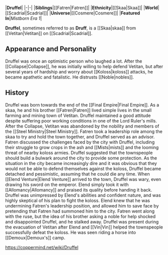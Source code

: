 |**Druffel**|
|-|-|
|**Siblings**|[[Fatren\|Fatren]]|
|**Ethnicity**|[[Skaa\|Skaa]]|
|**World**|[[Scadrial\|Scadrial]]|
|**Universe**|[[Cosmere\|Cosmere]]|
|**Featured In**|*Mistborn Era 1*|

**Druffel**, sometimes referred to as **Druff**, is a [[Skaa\|skaa]] from [[Vetitan\|Vetitan]] on [[Scadrial\|Scadrial]].

## Appearance and Personality
Druffel was once an optimistic person who laughed a lot. After the [[Collapse\|Collapse]], he was initially willing to help defend Vetitan, but after several years of hardship and worry about [[Koloss\|koloss]] attacks, he became apathetic and fatalistic. He distrusts [[Noble\|nobles]].

## History
Druffel was born towards the end of the [[Final Empire\|Final Empire]]. As a skaa, he and his brother [[Fatren\|Fatren]] lived simple lives in the small farming and mining town of Vetitan. Druffel maintained a good attitude despite suffering poor working conditions in one of the Lord Ruler's mills.
After the Collapse, Vetitan was abandoned by the nobility and members of the [[Steel Ministry\|Steel Ministry]]. Fatren took a leadership role among the skaa to try and hold the town together, and Druffel served as an advisor. Fatren discussed the challenges faced by the city with Druffel, including their struggle to grow crops in the ash and [[Mists\|mists]] and the looming threat of nearby koloss armies. Druffel suggested that the townspeople should build a bulwark around the city to provide some protection.
As the situation in the city became increasingly dire and it was obvious that they would not be able to defend themselves against the koloss, Druffel became detached and pessimistic, assuming that he could die any time. When [[Elend Venture\|Elend Venture]] arrived to the town, Druffel was wary, even drawing his sword on the emperor. Elend simply took it with [[Allomancy\|Allomancy]] and praised its quality before handing it back. Druffel was unimpressed by Elend's abilities and confident nature, and was highly skeptical of his plan to fight the koloss.
Elend knew that he was undermining Fatren's leadership position, and allowed him to save face by pretending that Fatren had summoned him to the city. Fatren went along with the ruse, but the idea of his brother asking a noble for help shocked and disappointed Druffel, and he stalked away.
Druffel was present during the evacuation of Vetitan after Elend and [[Vin\|Vin]] helped the townspeople successfully defeat the koloss. He was seen riding a horse into [[Demoux\|Demoux's]] camp.



https://coppermind.net/wiki/Druffel